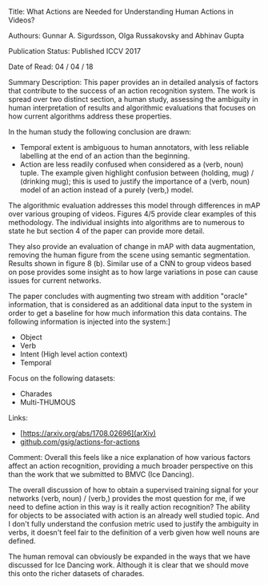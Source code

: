 
Title: What Actions are Needed for Understanding Human Actions in Videos?

Authours: Gunnar A. Sigurdsson, Olga Russakovsky and Abhinav Gupta

Publication Status: Published ICCV 2017

Date of Read: 04 / 04 / 18

Summary Description: This paper provides an in detailed analysis of factors that
contribute to the success of an action recognition system. The work is spread
over two distinct section, a human study, assessing the ambiguity in human
interpretation of results and algorithmic evaluations that focuses on how
current algorithms address these properties.

In the human study the following conclusion are drawn:

- Temporal extent is ambiguous to human annotators, with less reliable labelling
  at the end of an action than the beginning.
- Action are less readily confused when considered as a (verb, noun) tuple. The
  example given highlight confusion between (holding, mug) / (drinking mug);
  this is used to justify the importance of a (verb, noun) model of an action
  instead of a purely (verb,) model.

The algorithmic evaluation addresses this model through differences in mAP
over various grouping of videos. Figures 4/5 provide clear examples of this
methodology. The individual insights into algorithms are to numerous to state he
but section 4 of the paper can provide more detail.

They also provide an evaluation of change in mAP with data augmentation,
removing the human figure from the scene using semantic segmentation. Results
shown in figure 8 (b). Similar use of a CNN to group videos based on pose
provides some insight as to how large variations in pose can cause issues for
current networks.

The paper concludes with augmenting two stream with addition "oracle"
information, that is considered as an additional data input to the system
in order to get a baseline for how much information this data contains. The
following information is injected into the system:]

- Object
- Verb
- Intent (High level action context)
- Temporal

Focus on the following datasets:
- Charades
- Multi-THUMOUS

Links:

- [https://arxiv.org/abs/1708.02696](arXiv)
- [github.com/gsig/actions-for-actions](code)


Comment: Overall this feels like a nice explanation of how various factors
affect an action recognition, providing a much broader perspective on this than
the work that we submitted to BMVC (Ice Dancing).

The overall discussion of how to obtain a supervised training signal for your
networks (verb, noun) / (verb,) provides the most question for me, if we need to
define action in this way is it really action recognition? The ability for
objects to be associated with action is an already well studied topic. And I
don't fully understand the confusion metric used to justify the ambiguity in
verbs, it doesn't feel fair to the definition of a verb given how well nouns are
defined.

The human removal can obviously be expanded in the ways that we have discussed
for Ice Dancing work. Although it is clear that we should move this onto the
richer datasets of charades. 
